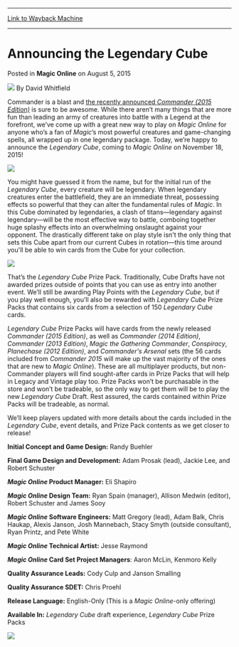 
---
[Link to Wayback Machine](https://web.archive.org/web/20150808103205/http://magic.wizards.com/en/MTGO/articles/archive/magic-online/announcing-legendary-cube-2015-08-05)

[_metadata_:author]:- "David Whitfield"
[_metadata_:description]:- "Commander is a blast and the recently announced Commander (2015 Edition) is sure to be awesome. While there aren’t many things that are more fun than leading an army of creatures into battle with a Legend at the forefront, we’ve come up with a great new way to play on Magic Online for anyone who’s a fan of Magic’s most powerful creatures and game-changing spells, all wrapped up in one legendary package."
[_metadata_:generator]:- "Drupal 7 (http://drupal.org)"
[_metadata_:node]:- "431911"
[_metadata_:publish_date]:- "2015-08-05"
[_metadata_:source]:- "div-main-content"
[_metadata_:title]:- "Announcing the Legendary Cube"
[_metadata_:wayback_capture_timestamp]:- "2015-08-08 10:32:05"
[_metadata_:wayback_raw_url]:- "https://web.archive.org/web/20150808103205id_/http://magic.wizards.com/en/MTGO/articles/archive/magic-online/announcing-legendary-cube-2015-08-05"
[_metadata_:wayback_url]:- "http://magic.wizards.com/en/MTGO/articles/archive/magic-online/announcing-legendary-cube-2015-08-05"
---


Announcing the Legendary Cube
=============================



 Posted in **Magic Online**
 on August 5, 2015 






![](https://media.magic.wizards.com/styles/auth_small/public/images/person/authorpic_davidwhitfield.jpg)
By David Whitfield










Commander is a blast and [the recently announced *Commander (2015 Edition)*](http://magic.wizards.com/en/articles/archive/arcana/announcing-magic-gathering-commander-2015-2015-08-05) is sure to be awesome. While there aren’t many things that are more fun than leading an army of creatures into battle with a Legend at the forefront, we’ve come up with a great new way to play on *Magic Online* for anyone who’s a fan of *Magic*’s most powerful creatures and game-changing spells, all wrapped up in one legendary package. Today, we’re happy to announce the *Legendary Cube*, coming to *Magic Online* on November 18, 2015!


![](https://media.wizards.com/2015/mtgo/Legendary_Cube_Logo.png)


You might have guessed it from the name, but for the initial run of the *Legendary Cube*, every creature will be legendary. When legendary creatures enter the battlefield, they are an immediate threat, possessing effects so powerful that they can alter the fundamental rules of *Magic*. In this Cube dominated by legendaries, a clash of titans—legendary against legendary—will be the most effective way to battle, comboing together huge splashy effects into an overwhelming onslaught against your opponent. The drastically different take on play style isn't the only thing that sets this Cube apart from our current Cubes in rotation—this time around you'll be able to win cards from the Cube for your collection.


![](https://media.wizards.com/2015/mtgo/Legendary_Cube_Prize_Pack.png)


That’s the *Legendary Cube* Prize Pack. Traditionally, Cube Drafts have not awarded prizes outside of points that you can use as entry into another event. We’ll still be awarding Play Points with the *Legendary Cube*, but if you play well enough, you’ll also be rewarded with *Legendary Cube* Prize Packs that contains six cards from a selection of 150 *Legendary Cube* cards.


*Legendary Cube* Prize Packs will have cards from the newly released *Commander (2015 Edition)*, as well as *Commander (2014 Edition)*, *Commander (2013 Edition)*, *Magic the Gathering Commander*, *Conspiracy*, *Planechase (2012 Edition)*, and *Commander's Arsenal* sets (the 56 cards included from *Commander 2015* will make up the vast majority of the ones that are new to *Magic Online*). These are all multiplayer products, but non-Commander players will find sought-after cards in Prize Packs that will help in Legacy and Vintage play too. Prize Packs won’t be purchasable in the store and won’t be tradeable, so the only way to get them will be to play the new *Legendary Cube* Draft. Rest assured, the cards contained within Prize Packs will be tradeable, as normal.


We’ll keep players updated with more details about the cards included in the *Legendary Cube*, event details, and Prize Pack contents as we get closer to release!


**Initial Concept and Game Design:** Randy Buehler



**Final Game Design and Development:** Adam Prosak (lead), Jackie Lee, and Robert Schuster



***Magic Online* Product Manager:** Eli Shapiro



***Magic Online* Design Team:** Ryan Spain (manager), Allison Medwin (editor), Robert Schuster and James Sooy



***Magic Online* Software Engineers:** Matt Gregory (lead), Adam Balk, Chris Haukap, Alexis Janson, Josh Mannebach, Stacy Smyth (outside consultant), Ryan Printz, and Pete White



***Magic Online* Technical Artist:** Jesse Raymond



***Magic Online* Card Set Project Managers**: Aaron McLin, Kenmoro Kelly



**Quality Assurance Leads:** Cody Culp and Janson Smalling



**Quality Assurance SDET:** Chris Proehl




**Release Language:** English-Only (This is a *Magic Online*-only offering)



**Available In:** *Legendary Cube* draft experience, *Legendary Cube* Prize Packs


![](https://media.wizards.com/2015/mtgo/Legendary_Cube_Booster.png)







